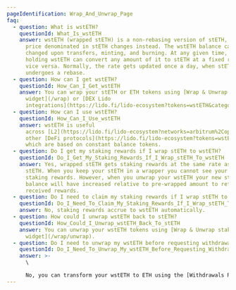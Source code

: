 ```yaml
---
pageIdentification: Wrap_And_Unwrap_Page
faq:
  - question: What is wstETH?
    questionId: What_Is_wstETH
    answer: wstETH (wrapped stETH) is a non-rebasing version of stETH, wstETH's
      price denominated in stETH changes instead. The wstETH balance can only be
      changed upon transfers, minting, and burning. At any given time, anyone
      holding wstETH can convert any amount of it to stETH at a fixed rate, and
      vice versa. Normally, the rate gets updated once a day, when stETH
      undergoes a rebase.
  - question: How can I get wstETH?
    questionId: How_Can_I_Get_wstETH
    answer: You can wrap your stETH or ETH tokens using [Wrap & Unwrap staking
      widget](/wrap) or [DEX Lido
      integrations](https://lido.fi/lido-ecosystem?tokens=wstETH&categories=Get)
  - question: How can I use wstETH?
    questionId: How_Can_I_Use_wstETH
    answer: wstETH is useful
      across [L2](https://lido.fi/lido-ecosystem?networks=arbitrum%2Coptimism) and
      other [DeFi protocols](https://lido.fi/lido-ecosystem?tokens=wstETH),
      which are based on constant balance tokens.
  - question: Do I get my staking rewards if I wrap stETH to wstETH?
    questionId: Do_I_Get_My_Staking_Rewards_If_I_Wrap_stETH_To_wstETH
    answer: Yes, wrapped stETH gets staking rewards at the same rate as regular
      stETH. When you keep your stETH in a wrapper you cannot see your daily
      staking rewards. However, when you unwrap your wstETH your new stETH
      balance will have increased relative to pre-wrapped amount to reflect your
      received rewards.
  - question: Do I need to claim my staking rewards if I wrap stETH to wstETH?
    questionId: Do_I_Need_To_Claim_My_Staking_Rewards_If_I_Wrap_stETH_To_wstETH
    answer: No, staking rewards accrue to wstETH automatically.
  - question: How could I unwrap wstETH back to stETH?
    questionId: How_Could_I_Unwrap_wstETH_Back_To_stETH
    answer: You can unwrap your wstETH tokens using [Wrap & Unwrap staking
      widget](/wrap/unwrap).
  - question: Do I need to unwrap my wstETH before requesting withdrawals?
    questionId: Do_I_Need_To_Unwrap_My_wstETH_Before_Requesting_Withdrawals
    answer: >-
      \

      No, you can transform your wstETH to ETH using the [Withdrawals Request and Claim tabs](/withdrawals/request). Note that, under the hood, wstETH will unwrap to stETH first, so your request will be denominated in stETH.
---
```

